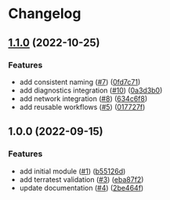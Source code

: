 # Changelog

## [1.1.0](https://github.com/aztfmods/module-azurerm-agw/compare/v1.0.0...v1.1.0) (2022-10-25)


### Features

* add consistent naming ([#7](https://github.com/aztfmods/module-azurerm-agw/issues/7)) ([0fd7c71](https://github.com/aztfmods/module-azurerm-agw/commit/0fd7c71cce1a88a9bc4936a8d7888bf00f4d5a0e))
* add diagnostics integration ([#10](https://github.com/aztfmods/module-azurerm-agw/issues/10)) ([0a3d3b0](https://github.com/aztfmods/module-azurerm-agw/commit/0a3d3b01e61239285abf4f12944bed8f938e9e7b))
* add network integration ([#8](https://github.com/aztfmods/module-azurerm-agw/issues/8)) ([634c6f8](https://github.com/aztfmods/module-azurerm-agw/commit/634c6f897b1e2e8de0387a21d3e00da40763850a))
* add reusable workflows ([#5](https://github.com/aztfmods/module-azurerm-agw/issues/5)) ([017727f](https://github.com/aztfmods/module-azurerm-agw/commit/017727fda5bb403d1a108719cf396eeeae537ef0))

## 1.0.0 (2022-09-15)


### Features

* add initial module ([#1](https://github.com/terraform-azurerm-mods/module-azurerm-agw/issues/1)) ([b55126d](https://github.com/terraform-azurerm-mods/module-azurerm-agw/commit/b55126df55f3450f6454e971f58e5db41d20416e))
* add terratest validation ([#3](https://github.com/terraform-azurerm-mods/module-azurerm-agw/issues/3)) ([eba87f2](https://github.com/terraform-azurerm-mods/module-azurerm-agw/commit/eba87f2b5624e45a65cc82819f87c68b97ec5d12))
* update documentation ([#4](https://github.com/terraform-azurerm-mods/module-azurerm-agw/issues/4)) ([2be464f](https://github.com/terraform-azurerm-mods/module-azurerm-agw/commit/2be464fb33a63b1575521a68fb18755cbd97aa52))
